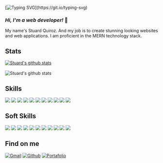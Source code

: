 [![Typing SVG](https://readme-typing-svg.herokuapp.com?size=40&color=e520ff&center=true&vCenter=true&width=1200&height=50&lines=Hello%2C+I'm+Stuard.;Nice+to+meet+you!)](https://git.io/typing-svg)

### **_Hi, I'm a web developer!_** 👋

My name's Stuard Quiroz. And my job is to create stunning looking websites and web applications.
I am proficient in the MERN technology stack.

## Stats

[![Stuard's github stats](https://github-readme-stats.vercel.app/api?username=Stuuard96&count_private=true&show_icons=true&bg_color=22272E&text_color=FFFFFF&title_color=e520ff&hide_border=true)](https://github.com/Stuuard96/)
<br/><br/>
![Stuard's github stats](https://github-readme-stats.vercel.app/api/top-langs/?username=Stuuard96&bg_color=22272E&text_color=FFFFFF&title_color=e520ff&show_icons=true&hide_border=true)

## Skills

[![](https://img.shields.io/badge/HTML5-E34F26?style=for-the-badge&logo=html5&logoColor=22272E&labelColor=f0f0f0)](https://developer.mozilla.org/es/docs/Glossary/HTML5/)
[![](https://img.shields.io/badge/CSS3-1572B6?style=for-the-badge&logo=css3&logoColor=22272E&labelColor=f0f0f0)](https://developer.mozilla.org/es/docs/Web/CSS/)
[![](https://img.shields.io/badge/Bootstrap-563D7C?style=for-the-badge&logo=bootstrap&logoColor=22272E&labelColor=f0f0f0)](https://getbootstrap.com/)
[![](https://img.shields.io/badge/Tailwind_CSS-38B2AC?style=for-the-badge&logo=tailwind-css&logoColor=22272E&labelColor=f0f0f0)](https://tailwindcss.com/)
![](https://img.shields.io/badge/JavaScript-EFD948?style=for-the-badge&logo=javascript&logoColor=22272E&labelColor=f0f0f0)
[![](https://img.shields.io/badge/React-61DAFB?style=for-the-badge&logo=react&logoColor=22272E&labelColor=f0f0f0)](https://es.reactjs.org/)
[![](https://img.shields.io/badge/MySQL-005C84?style=for-the-badge&logo=mysql&logoColor=22272E&labelColor=f0f0f0)](https://www.mysql.com/)
[![](https://img.shields.io/badge/Microsoft_SQL_Server-CC29271?style=for-the-badge&logo=microsoft-sql-server&logoColor=22272E&labelColor=f0f0f0)](https://www.microsoft.com/es-es/sql-server/sql-server-2019/)
[![](https://img.shields.io/badge/GIT-E44C30?style=for-the-badge&logo=git&logoColor=22272E&labelColor=f0f0f0)](https://git-scm.com/)
[![](https://img.shields.io/badge/GitHub-100000?style=for-the-badge&logo=github&logoColor=22272E&labelColor=f0f0f0)](https://github.com/)
[![](https://img.shields.io/badge/Azure_DevOps-0078D7?style=for-the-badge&logo=azure-devops&logoColor=22272E&labelColor=f0f0f0)](https://azure.microsoft.com/es-es/services/devops/)

## Soft Skills

![](https://img.shields.io/badge/Decision%20making-2D333B?style=for-the-badge)
![](https://img.shields.io/badge/Problem%20solving-2D333B?style=for-the-badge)
![](https://img.shields.io/badge/Teamwork-2D333B?style=for-the-badge)
![](https://img.shields.io/badge/Communication%20skills-2D333B?style=for-the-badge)
![](https://img.shields.io/badge/commitment-2D333B?style=for-the-badge)
![](https://img.shields.io/badge/leadership-2D333B?style=for-the-badge)
![](https://img.shields.io/badge/stress%20resistance-2D333B?style=for-the-badge)
![](https://img.shields.io/badge/Emotional%20intelligence-2D333B?style=for-the-badge)
![](https://img.shields.io/badge/creativity-2D333B?style=for-the-badge)
![](https://img.shields.io/badge/Time%20management%20and%20organization-2D333B?style=for-the-badge)
![](https://img.shields.io/badge/People%20skills%20and%20management-2D333B?style=for-the-badge)

## Find on me

[![Gmail](https://img.shields.io/badge/Gmail-stuardqc@gmail.com-ED3833?style=for-the-badge&logo=gmail&logoColor=ED3833&labelColor=f0f0f0)](https://mail.google.com/mail/u/1/#inbox)
[![Github](https://img.shields.io/badge/Github-@Stuuard96-E520FF?style=for-the-badge&logo=github&logoColor=black&labelColor=f0f0f0)](https://github.com/Stuuard96/)
[![Portafolio](https://img.shields.io/badge/Portafolio-Stuard_Quiroz-3B5998?style=for-the-badge&logo=adafruit&logoColor=blue&labelColor=f0f0f0)](https://stuuard96.github.io/MyPortafolio/)
